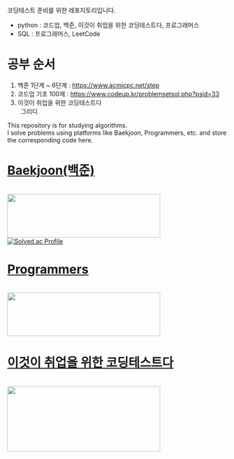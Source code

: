 코딩테스트 준비를 위한 레포지토리입니다.</br>
* python : 코드업, 백준, 이것이 취업을 위한 코딩테스트다, 프로그래머스</br>
* SQL : 프로그래머스, LeetCode</br>

# 공부 순서
1. 백준 1단계 ~ 6단계 : https://www.acmicpc.net/step </br>
2. 코드업 기초 100제 : https://www.codeup.kr/problemsetsol.php?psid=33 </br>
3. 이것이 취업을 위한 코딩테스트다 </br>
&ensp;그리디



This repository is for studying algorithms.</br>
I solve problems using platforms like Baekjoon, Programmers, etc. and store the corresponding code here.</br>

# [Baekjoon(백준)](https://www.acmicpc.net/)
<br><img src="https://github.com/user-attachments/assets/f19f604d-76cf-4d9f-ba0a-1e76ffc8a54d" width="350" height="100"/><br>[![Solved.ac Profile](http://mazassumnida.wtf/api/v2/generate_badge?boj=mldlcl2022)](https://solved.ac/mldlcl2022/)

# [Programmers](https://programmers.co.kr/)
<br><img src="https://github.com/user-attachments/assets/97bab916-59dd-4d6f-869d-4bcfe104bf5a" width="350" height="100"/><br>

# [이것이 취업을 위한 코딩테스트다](https://github.com/ndb796/python-for-coding-test)
<br><img src="https://github.com/user-attachments/assets/e396fa76-bd50-4e54-9277-5adb2cbd2759" width="350" height="150"/><br>
